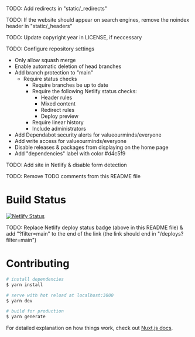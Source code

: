 TODO: Add redirects in "static/\_redirects"

TODO: If the website should appear on search engines, remove the noindex header in "static/\_headers"

TODO: Update copyright year in LICENSE, if neccessary

TODO: Configure repository settings

- Only allow squash merge
- Enable automatic deletion of head branches
- Add branch protection to "main"
  - Require status checks
    - Require branches be up to date
    - Require the following Netlify status checks:
      - Header rules
      - Mixed content
      - Redirect rules
      - Deploy preview
    - Require linear history
    - Include administrators
- Add Dependabot security alerts for valueourminds/everyone
- Add write access for valueourminds/everyone
- Disable releases & packages from displaying on the home page
- Add "dependencies" label with color #d4c5f9

TODO: Add site in Netlify & disable form detection

TODO: Remove TODO comments from this README file

# Build Status

[![Netlify Status](https://api.netlify.com/api/v1/badges/395e08a2-11e0-4b19-93a2-59a25a86fffa/deploy-status)](https://app.netlify.com/sites/nuxt-static-website-template-e1bcf8/deploys?filter=main)

TODO: Replace Netlify deploy status badge (above in this README file) & add "?filter=main" to the end of the link (the link should end in "/deploys?filter=main")

# Contributing

```bash
# install dependencies
$ yarn install

# serve with hot reload at localhost:3000
$ yarn dev

# build for production
$ yarn generate
```

For detailed explanation on how things work, check out [Nuxt.js docs](https://nuxtjs.org).
